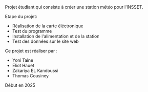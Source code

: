 Projet étudiant qui consiste à créer une station météo pour l'INSSET.

Etape du projet:
  - Réalisation de la carte éléctronique
  - Test du programme
  - Installation de l'alimentation et de la station
  - Test des données sur le site web

Ce projet est réaliser par :
  - Yoni Taine
  - Eliot Hauet
  - Zakariya EL Kandoussi
  - Thomas Cousiney

Début en 2025

